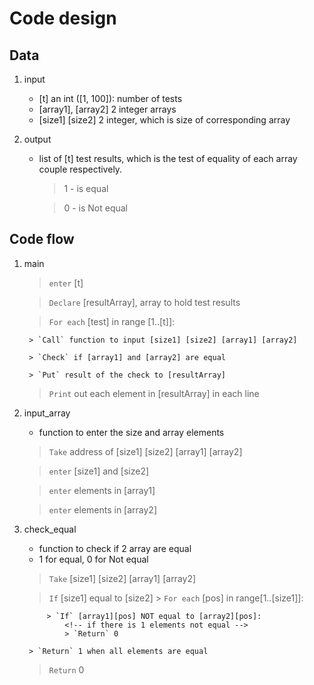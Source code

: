 
# Code design

## Data
1. input
	- [t] an int ([1, 100]): number of tests
	- [array1], [array2] 2 integer arrays 
	- [size1] [size2] 2 integer, which is size of corresponding array

2. output
	- list of [t] test results, which is the test of equality of each array couple respectively. 
		> 1 - is equal

		> 0 - is Not equal

## Code flow
1. main
	> `enter` [t]

	> `Declare` [resultArray], array to hold test results

	> `For each` [test] in range [1..[t]]:

		> `Call` function to input [size1] [size2] [array1] [array2]

		> `Check` if [array1] and [array2] are equal

		> `Put` result of the check to [resultArray]

	> `Print` out each element in [resultArray] in each line
		
<!--  -->
2. input_array
	- function to enter the size and array elements

	> `Take` address  of [size1] [size2] [array1] [array2]

	> `enter` [size1] and [size2]

	> `enter` elements in [array1]

	> `enter` elements in [array2]

3. check_equal
	- function to check if 2 array are equal
	- 1 for equal, 0 for Not equal

	> `Take` [size1] [size2] [array1] [array2]

	> `If` [size1] equal to [size2]
		<!-- check each pair of element in 2 arrays -->
		> `For each` [pos] in range[1..[size1]]:

			> `If` [array1][pos] NOT equal to [array2][pos]:
				<!-- if there is 1 elements not equal -->
				> `Return` 0

		> `Return` 1 when all elements are equal

	<!-- the sizes are not equal -->
	> `Return` 0